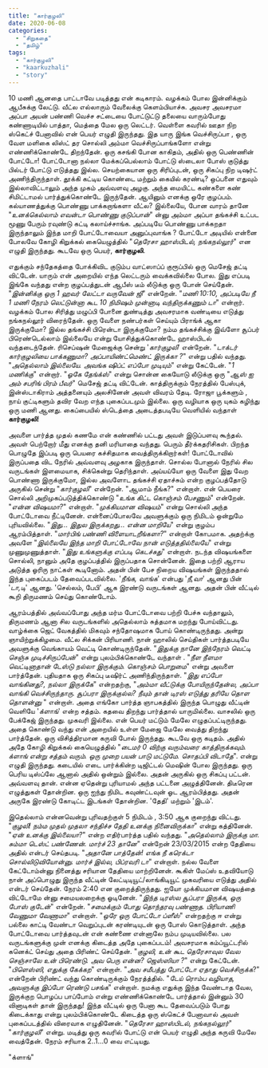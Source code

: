 ```yaml
---
title: "கார்குழலி"
date: 2020-06-08
categories: 
  - "சிறுகதை"
  - "தமிழ்"
tags: 
  - "கார்குழலி"
  - "kaarkuzhali"
  - "story"
---
```


10 மணி ஆனதை பாட்டாவே படித்தது என் கடிகாரம். வழக்கம் போல இன்னிக்கும் ஆபீசுக்கு லேட்டு. வீட்ல எல்லாரும் வேலைக்கு கெளம்பியாச்சு. அவசர அவசரமா அப்பா அயன் பண்ணி வெச்ச சட்டையை போட்டுட்டு தலையை வாரும்போது கண்ணாடியில் பாத்தா, மெத்தை மேல ஒரு லெட்டர். வெள்ளை கவரில் ஊதா நிற ஸ்கெட்ச் பேனாவில் என் பெயர் எழுதி இருந்தது. இத யாரு இங்க வெச்சிருப்பா , ஒரு வேள மளிகை லிஸ்ட் தர சொல்லி அம்மா வெச்சிருப்பாங்களோ என்று எண்ணிக்கொண்டே திறந்தேன். ஒரு கசங்கி போன காகிதம், அதில் ஒரு பெண்ணின் போட்டோ! போட்டோனா நல்லா மேக்கப்பெல்லாம் போட்டு ஸ்டைலா போஸ் குடுத்து பில்டர் போட்டு எடுத்தது இல்ல. செயற்கையான ஒரு சிரிப்புடன், ஒரு சிகப்பு நிற டிஷர்ட் அணிந்திருந்தாள். தூக்கி கட்டிய கொண்டை மற்றும் கையில் கரண்டி? ஒப்பனை எதுவும் இல்லாவிட்டாலும் அந்த முகம் அவ்வளவு அழகு. அந்த மையிட்ட கண்களை கண் சிமிட்டாமல் பார்த்துக்கொண்டே இருந்தேன். ஆயினும் எனக்கு ஒரே குழப்பம். கல்யாணத்துக்கு பொண்ணு பாக்கறாங்களா வீட்ல? இல்லையே, போன வாரம் தானே "_உனக்கெல்லாம் எவன்டா பொண்ணு குடுப்பான்_" ன்னு அம்மா அப்பா தங்கச்சி உட்பட மூணு பேரும் ரவுண்டு கட்டி கலாய்ச்சாங்க. அப்படியே பொண்ணு பாக்கறதா இருந்தாலும் இந்த மாறி போட்டோவையா அனுப்புவாங்க ? போட்டோ அடியில் என்னை போலவே கோழி கிறுக்கல் கையெழுத்தில் "_தெரேசா ஹாஸ்பிடல், நங்கநல்லூர்_" என எழுதி இருந்தது. கூடவே ஒரு பெயர், **கார்குழலி**.

எதுக்கும் சந்தேகத்தை போக்கிவிட குடும்ப வாட்ஸாப்ப் குரூப்பில் ஒரு மெசேஜ் தட்டி விட்டேன். யாரும் என் அறையில் எந்த லெட்டரும் வைக்கவில்லை போல. இது எப்படி இங்கே வந்தது என்ற குழப்பத்துடன் ஆபீஸ் டீம் லீடுக்கு ஒரு போன் செய்தேன். "_இன்னிக்கு ஒரு 1 ஹவர் லேட்டா வருவேன் ஜி_" என்றேன். "_மணி 10:10, அப்படியே நீ 1 மணி நேரம் லெட்டுன்னா கூட 10 நிமிஷம் முன்னாடி வந்திருக்கணும் டா_" என்றார். வழக்கம் போல சிரித்து மழுப்பி போனை துண்டித்து அவசரமாக வண்டியை எடுத்து நங்கநல்லூர் விரைந்தேன். ஒரு வேளை நண்பர்கள் செய்யும் பிராங்க் ஆகா இருக்குமோ? இல்ல தங்கச்சி பிரென்டா இருக்குமோ? நம்ம தங்கச்சிக்கு இவ்ளோ சூப்பர் பிரெண்டெல்லாம் இல்லையே என்று யோசித்துக்கொண்டே ஹாஸ்பிடல் வந்தடைந்தேன். ரிசெப்ஷன் மேஜைக்கு சென்று '_கார்குழலி_' என்றேன். "_டாக்டர் கார்குழலியை பாக்கணுமா? அப்பாயிண்ட்மெண்ட் இருக்கா ?_" என்று பதில் வந்தது. "_அதெல்லாம் இல்லையே. அவங்க ஷிப்ட் எப்போ முடியும்_" என்று கேட்டேன். "_1 மணிக்கு_" என்றார். "_ஓகே தேங்க்ஸ்_" என்று சொன்ன கையோடு லீடுக்கு ஒரு "_ஆஸ் ஐ அம் சபரிங் பிரம் பீவர்_" மெசேஜ் தட்டி விட்டேன். காத்திருக்கும் நேரத்தில் பேஸ்புக், இன்ஸ்டாகிராம் அத்தனையும் அலசினேன் அவள் விவரம் தேடி. ரோஜா பூக்களும் , நாய் குட்டிகளும் தவிர வேற எந்த புகைப்படமும் இல்லை. ஒரு வழியாக ஒரு யுகம் கழிந்து ஒரு மணி ஆனது. கைப்பையில் ஸ்டெத்தை அடைத்தபடியே வெளியில் வந்தாள் **கார்குழலி**!

அவளை பார்த்த முதல் கணமே என் கண்ணில் பட்டது அவள் இடுப்பளவு கூந்தல். அவள் பெற்றோர் மீது எனக்கு தனி மரியாதை வந்தது. பெரும் தீர்க்கதரிசிகள். பிறந்த பொழுதே இப்படி ஒரு பெயரை கச்சிதமாக வைத்திருக்கிறார்கள்! போட்டோவில் இருப்பதை விட நேரில் அவ்வளவு அழகாக இருந்தாள். சொல்ல போனால் நேரில் சில வருடங்கள் இளமையாக, சிக்கென்று தெரிந்தாள். அய்யய்யோ ஒரு வேளை இது வேற பொண்ணா இருக்குமோ, இல்ல அவளோட தங்கச்சி ஏதாச்சும் என்ற குழப்பத்தோடு அருகில் சென்று "_கார்குழலி_" என்றேன். "ஆமாம் நீங்க?" என்றாள். என் பெயரை சொல்லி அறிமுகப்படுத்திக்கொண்டு "_உங்க கிட்ட கொஞ்சம் பேசணும்_" என்றேன். "_என்ன விஷயமா?_" என்றாள். "_முக்கியமான விஷயம்_" என்று சொல்லி அந்த போட்டோவை நீட்டினேன். என்னைப்போலவே அவளுக்கும் ஒரு நிமிடம் ஒன்றுமே புரியவில்லை. "_இது... இதுல இருக்கறது... என்ன மாறியே_" என்று குழம்ப ஆரம்பித்தாள். "_மார்பிங் பண்ணி விளையாடறீங்களா?_" என்றாள் கோபமாக. அதற்க்கு அவளே "_இல்லையே இந்த மாறி போட்டோவே நான் எடுத்ததில்லையே_" என்று முணுமுணுத்தாள். "_இது உங்களுக்கு எப்படி கெடச்சுது_" என்றாள். நடந்த விஷயங்களை சொல்லி, நானும் அதே குழப்பத்தில் இருப்பதாக சொன்னேன். இதை பற்றி ஆராய அடுத்த ஓரிரு நாட்கள் கூடினோம். அதன் பின் பேச நிறைய விஷயங்கள் இருந்ததால் இந்த புகைப்படம் தேவைப்படவில்லை. '_நீங்க, வாங்க_' என்பது '_நீ,வா_' ஆனது பின் '_டா,டி_' ஆனது. 'செல்லம், பேபி' ஆக இரண்டு வருடங்கள் ஆனது. அதன் பின் வீட்டில் கூறி திருமணம் செய்து கொண்டோம்.

ஆரம்பத்தில் அவ்வப்போது அந்த மர்ம போட்டோவை பற்றி பேச்சு வந்தாலும், திருமணம் ஆனா சில வருடங்களில் அதெல்லாம் சுத்தமாக மறந்து போய்விட்டது. வாழ்க்கை ஜெட் வேகத்தில் மிகவும் சந்தோஷமாக போய் கொண்டிருந்தது. அன்று ஞாயிற்றுக்கிழமை. வீட்ல சிக்கன் பிரியாணி. நான் ஹாலில் செய்திகள் பார்த்தபடியே அவளுக்கு வெங்காயம் வெட்டி கொண்டிருந்தேன். "_இதுக்கு நானே இந்நேரம் வெட்டி செஞ்சு முடிச்சிருப்பேன்_" என்று புலம்பிக்கொண்டே வந்தாள் . "_நீள நீளமா வெட்டினாதான் டேஸ்டு நல்லா இருக்கும். கொஞ்சம் பொறுமை_" என்று அவளை பார்த்தேன். புதியதாக ஒரு சிகப்பு டீஷிர்ட் அணிந்திருந்தாள். "_இது எப்போ வாங்கினது?, நல்லா இருக்கே_" என்றதற்கு, "_அம்மா வீட்டுக்கு போயிருந்தேன்ல, அப்பா வாங்கி வெச்சிருந்தாரு. சூப்பரா இருக்குல்ல? நீயும் தான் டிரஸ் எடுத்து தரியே தொள தொளன்னு_ " என்றாள். அதை எங்கோ பார்த்த ஞாபகத்தில் இருந்த பொழுது வீட்டின் வெளியே '_க்ளாங்_' என்ற சத்தம். கதவை திறந்து பார்த்தால் யாருமில்லை. வாசலில் ஒரு பேக்கேஜ் இருந்தது. முகவரி இல்லை. என் பெயர் மட்டும் மேலே எழுதப்பட்டிருந்தது. அதை கொண்டு வந்து என் அறையில் உள்ள மேஜை மேலே வைத்து திறந்து பார்த்தேன். ஒரு விசித்திரமான கருவி போல் இருந்தது. கூடவே ஒரு கடிதம். அதில் அதே கோழி கிறுக்கல் கையெழுத்தில் "_டைமர் 0 விற்கு வரும்வரை காத்திருக்கவும். க்ளாங் என்று சத்தம் வரும். ஒரு முறை பயன் பாடு மட்டுமே. சொதப்பி விடாதே_". என்று எழுதி இருந்தது. கடையில் எடை பார்க்கின்ற டிஜிட்டல் மெஷின் போல இருந்தது. ஒரு பெரிய டிஸ்ப்லே ஆனால் அதில் ஒன்றும் இல்லை. அதன் அருகில் ஒரு சிகப்பு பட்டன். அவ்வளவு தான். என்ன ஏதென்று புரியாமல் அந்த பட்டனை அழுத்தினேன். திடீரென எழுத்துகள் தோன்றின. ஒரு ஐந்து நிமிட கவுண்ட்டவுன் ஓட ஆரம்பித்தது. அதன் அருகே இரண்டு கோடிட்ட இடங்கள் தோன்றின. 'தேதி' மற்றும் 'இடம்'.

இதெல்லாம் என்னவென்று புரிவதற்குள் 5 நிமிடம் , 3:50 ஆக குறைந்து விட்டது. "_குழலி! நம்ம முதல் முதலா சந்திச்ச தேதி உனக்கு நினைவிருக்கா_" என்று கத்தினேன். "_ஏன் உனக்கு இல்லையா?_" என்ற எதிர்பார்த்த பதில் வந்தது. "_அதெல்லாம் இருக்கு மா. சும்மா டெஸ்ட் பண்ணேன். மார்ச் 23 தானே"_ என்றேன் 23/03/2015 என்ற தேதியை அதில் என்டர் செய்தபடி. "_அதானே பாத்தேன்! எங்க நீ கரெக்டா சொல்லிடுவியோன்னு. மார்ச் இல்ல, பிப்ரவரி டா_" என்றாள். நல்ல வேளை கேட்டோம்ன்னு நினைத்து சரியான தேதியை மாற்றினேன். கூகிள் மேப்ஸ் உதவியோடு நான் அப்பொழுது இருந்த வீட்டின் லேட்டிடியூட்/லாங்கிடியூட் முகவரியை எடுத்து அதில் என்டர் செய்தேன். நேரம் 2:40 என குறைத்திருந்தது. ஐயோ முக்கியமான விஷயத்தை விட்டோமே ன்னு சமையலறைக்கு ஓடினேன். "_இந்த டிரஸ்ல சூப்பரா இருக்க, ஒரு போஸ் குடேன்_" என்றேன். "_சமைக்கும் போது தொந்தரவு பண்ணாத. பிரியாணி வேணுமா வேணாமா_" என்றாள். "_ஒரே ஒரு போட்டோ ப்ளீஸ்_" என்றதற்கு ஈ என்று பல்லை காட்டி வேண்டா வெறுப்புடன் கரண்டியுடன் ஒரு போஸ் கொடுத்தாள். அந்த போட்டோவை பார்த்தவுடன் என் கண்ணை என்னாலே நம்ப முடியவில்லை. பல வருடங்களுக்கு முன் எனக்கு கிடைத்த அதே புகைப்படம்! அவசரமாக கம்ப்யூட்டரில் கனெக்ட் செய்து அதை பிரிண்ட் செய்தேன். "_குழலி, உன் கூட தெரேசாவுல வேல செஞ்சாலே உன் பிரெண்டு. அவ பெரு என்ன? ஜெஸ்ஸியா ?_" என்று கேட்டேன். "_பிளெஸ்ஸி, எதுக்கு கேக்கற_" என்றாள். "_அவ சமீபத்து போட்டோ ஏதாது வெச்சிருக்க_?" என்றேன் பிரிண்ட் வந்து கொண்டிருக்கும் நேரத்த்தில். "_டேய் ரொம்ப வழியாத, அவளுக்கு இப்போ ரெண்டு பசங்க_" என்றாள். நமக்கு எதுக்கு இந்த வேண்டாத வேல, இருக்குற பொழப்ப பாப்போம் என்று எண்ணிக்கொண்டே பார்த்தால் இன்னும் 30 வினாடிகள் தான் இருந்தது! இந்த வீட்டில் ஒரு பேனா கூட தேவைப்படும் போது கிடைக்காது என்று புலம்பிக்கொண்டே கிடைத்த ஒரு ஸ்கெட்ச் பேனாவால் அவள் புகைப்படத்தில் விரைவாக எழுதினேன். "_தெரேசா ஹாஸ்பிடல், நங்கநல்லூர்_" "_கார்குழலி_" என்று. மடித்து ஒரு கவரில் போட்டு என் பெயர் எழுதி அந்த கருவி மேலே வைத்தேன். நேரம் சரியாக 2..1...0 வை எட்டியது.

"க்ளாங்"
